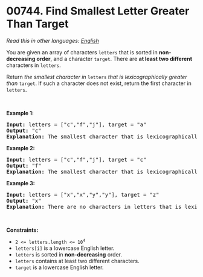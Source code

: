 # 00744. Find Smallest Letter Greater Than Target

  _Read this in other languages:_
    [_English_](README.md)

<p>You are given an array of characters <code>letters</code> that is sorted in <strong>non-decreasing order</strong>, and a character <code>target</code>. There are <strong>at least two different</strong> characters in <code>letters</code>.</p>

<p>Return <em>the smallest character in </em><code>letters</code><em> that is lexicographically greater than </em><code>target</code>. If such a character does not exist, return the first character in <code>letters</code>.</p>

<p>&nbsp;</p>
<p><strong class="example">Example 1:</strong></p>

<pre>
<strong>Input:</strong> letters = [&quot;c&quot;,&quot;f&quot;,&quot;j&quot;], target = &quot;a&quot;
<strong>Output:</strong> &quot;c&quot;
<strong>Explanation:</strong> The smallest character that is lexicographically greater than &#39;a&#39; in letters is &#39;c&#39;.
</pre>

<p><strong class="example">Example 2:</strong></p>

<pre>
<strong>Input:</strong> letters = [&quot;c&quot;,&quot;f&quot;,&quot;j&quot;], target = &quot;c&quot;
<strong>Output:</strong> &quot;f&quot;
<strong>Explanation:</strong> The smallest character that is lexicographically greater than &#39;c&#39; in letters is &#39;f&#39;.
</pre>

<p><strong class="example">Example 3:</strong></p>

<pre>
<strong>Input:</strong> letters = [&quot;x&quot;,&quot;x&quot;,&quot;y&quot;,&quot;y&quot;], target = &quot;z&quot;
<strong>Output:</strong> &quot;x&quot;
<strong>Explanation:</strong> There are no characters in letters that is lexicographically greater than &#39;z&#39; so we return letters[0].
</pre>

<p>&nbsp;</p>
<p><strong>Constraints:</strong></p>

<ul>
	<li><code>2 &lt;= letters.length &lt;= 10<sup>4</sup></code></li>
	<li><code>letters[i]</code> is a lowercase English letter.</li>
	<li><code>letters</code> is sorted in <strong>non-decreasing</strong> order.</li>
	<li><code>letters</code> contains at least two different characters.</li>
	<li><code>target</code> is a lowercase English letter.</li>
</ul>
